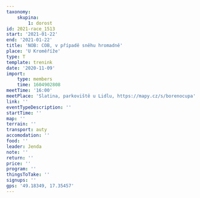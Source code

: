 ```yaml
---
taxonomy:
    skupina:
        1: dorost
id: 2021-race_1513
start: '2021-01-22'
end: '2021-01-22'
title: 'NOB: COB, v případě sněhu hromadně'
place: 'U Kroměříže'
type: T
template: trenink
date: '2020-11-09'
import:
    type: members
    time: 1604902808
meetTime: '16:00'
meetPlace: 'Slatina, parkoviště u Lidlu, https://mapy.cz/s/borenocupa'
link: ''
eventTypeDescription: ''
startTime: ''
map: ''
terrain: ''
transport: auty
accomodation: ''
food: ''
leader: Jenda
note: ''
return: ''
price: ''
program: ''
thingsToTake: ''
signups: ''
gps: '49.18349, 17.35457'
---
```


